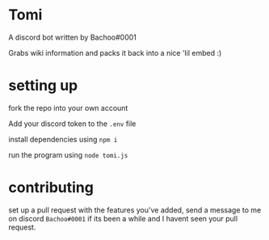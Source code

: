 # Tomi

A discord bot written by Bachoo#0001

Grabs wiki information and packs it back into a nice 'lil embed :)

# setting up
fork the repo into your own account

Add your discord token to the `.env` file

install dependencies using `npm i`

run the program using `node tomi.js` 

# contributing

set up a pull request with the features you've added, send a message to me on discord `Bachoo#0001` if its been a while and I havent seen your pull request. 
